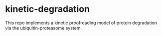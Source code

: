 # kinetic-degradation
This repo implements a kinetic proofreading model of protein degradation via the ubiquitin-proteasome system.
